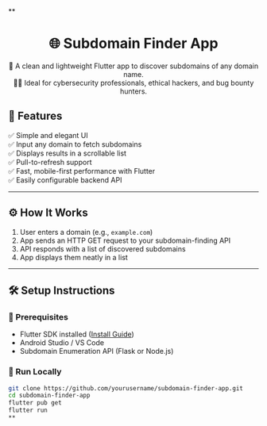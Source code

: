 **<h1 align="center">🌐 Subdomain Finder App</h1>

<p align="center">
  🔎 A clean and lightweight Flutter app to discover subdomains of any domain name.  
  <br>
  👨‍💻 Ideal for cybersecurity professionals, ethical hackers, and bug bounty hunters.
</p>


## 🚀 Features

✅ Simple and elegant UI  
✅ Input any domain to fetch subdomains  
✅ Displays results in a scrollable list  
✅ Pull-to-refresh support  
✅ Fast, mobile-first performance with Flutter  
✅ Easily configurable backend API  

---

## ⚙️ How It Works

1. User enters a domain (e.g., `example.com`)  
2. App sends an HTTP GET request to your subdomain-finding API  
3. API responds with a list of discovered subdomains  
4. App displays them neatly in a list

---

## 🛠️ Setup Instructions

### 🔧 Prerequisites

- Flutter SDK installed ([Install Guide](https://docs.flutter.dev/get-started/install))
- Android Studio / VS Code
- Subdomain Enumeration API (Flask or Node.js)

### 🧪 Run Locally

```bash        
git clone https://github.com/yourusername/subdomain-finder-app.git
cd subdomain-finder-app
flutter pub get
flutter run
**
